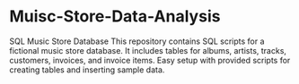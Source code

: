 # Muisc-Store-Data-Analysis
 SQL Music Store Database This repository contains SQL scripts for a fictional music store database. It includes tables for albums, artists, tracks, customers, invoices, and invoice items. Easy setup with provided scripts for creating tables and inserting sample data.
